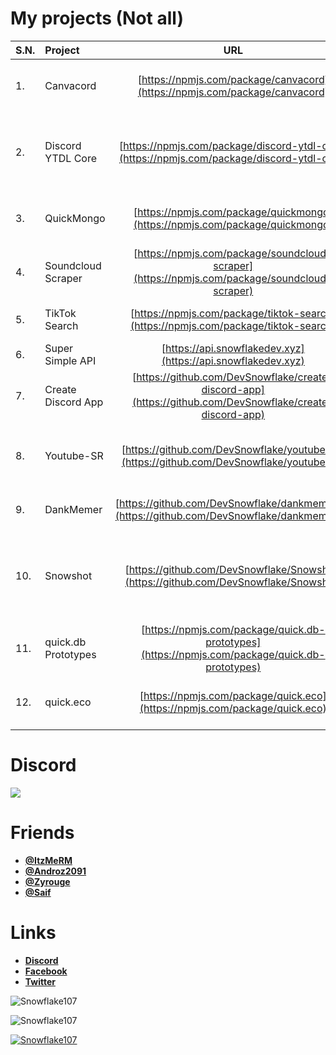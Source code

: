 # My projects (Not all)
| S.N.  | Project        | URL           | Description |
| ------|:------------- |:-------------:|:--------------:|
|1. | Canvacord      | [https://npmjs.com/package/canvacord](https://npmjs.com/package/canvacord) | Powerful image manipulation module for beginners. |
|2. | Discord YTDL Core      | [https://npmjs.com/package/discord-ytdl-core](https://npmjs.com/package/discord-ytdl-core)      | YTDL wrapper for discord bots with custom FFmpeg args support |
|3. | QuickMongo | [https://npmjs.com/package/quickmongo](https://npmjs.com/package/quickmongo)      | Quick mongodb wrapper for beginners. |
|4. | Soundcloud Scraper | [https://npmjs.com/package/soundcloud-scraper](https://npmjs.com/package/soundcloud-scraper) | Get data from soundcloud without api key. |
|5. | TikTok Search | [https://npmjs.com/package/tiktok-search](https://npmjs.com/package/tiktok-search) | Simple module to fetch data from TikTok. |
|6. | Super Simple API | [https://api.snowflakedev.xyz](https://api.snowflakedev.xyz) | Super simple API. |
|7. | Create Discord App | [https://github.com/DevSnowflake/create-discord-app](https://github.com/DevSnowflake/create-discord-app) | CLI to generate discord bot project. |
|8. | Youtube-SR| [https://github.com/DevSnowflake/youtube-sr](https://github.com/DevSnowflake/youtube-sr) | Simple package to search videos or channels on YouTube. |
|9. | DankMemer | [https://github.com/DevSnowflake/dankmemer.js](https://github.com/DevSnowflake/dankmemer.js) | API wrapper for Dank Memer API. |
|10. | Snowshot | [https://github.com/DevSnowflake/Snowshot](https://github.com/DevSnowflake/Snowshot) | Simple package to take screenshot of given html/markdown code. |
|11. | quick.db Prototypes | [https://npmjs.com/package/quick.db-prototypes](https://npmjs.com/package/quick.db-prototypes) | Prototypes for quick.db |
|12. | quick.eco | [https://npmjs.com/package/quick.eco](https://npmjs.com/package/quick.eco) | Powerful economy framework for discord bots. |

# Discord
[![](https://i.imgur.com/f6hNUfc.png)](https://discord.gg/2SUybzb)

# Friends
- **[@ItzMeRM](https://github.com/ItzMeRM)**
- **[@Androz2091](https://github.com/Androz2091)**
- **[@Zyrouge](https://github.com/Zyrouge)**
- **[@Saif](https://github.com/thanos783)**

# Links
- **[Discord](https://discord.gg/2SUybzb)**
- **[Facebook](https://fb.me/DevSnowflake)**
- **[Twitter](https://twitter.com/DevSnowflake)**

![Snowflake107](https://github-readme-stats.vercel.app/api?username=snowflake107&show_icons=true&theme=tokyonight&hide=["issues"])

![Snowflake107](https://github-readme-stats.vercel.app/api/top-langs?username=snowflake107&show_icons=true&theme=tokyonight&layout=compact)

[![Snowflake107](https://api.ghprofile.me/view?username=YOUR_USERNAME)](https://discord.gg/2SUybzb)

